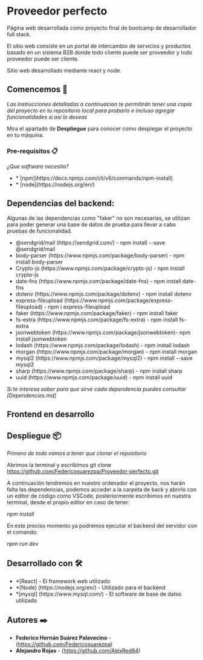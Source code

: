 # Proveedor perfecto

Página web desarrollada como proyecto final de bootcamp de desarrollador full stack.

El sitio web consiste en un portal de intercambio de servicios y productos basado en un sistema B2B donde todo cliente puede ser proveedor y todo proveedor puede ser cliente.

Sitio web desarrollado mediante react y node.

## Comencemos 🚀

_Las instrucciones detalladas a continuacion te permitirán tener una copia del proyecto en tu repositorio local para probarlo e incluso agregar funcionalidades si así lo deseas_

Mira el apartado de **Despliegue** para conocer como desplegar el proyecto en tu máquina.

### Pre-requisitos 📋

_¿Que software necesito?_
<ul>
  <li> * [npm](https://docs.npmjs.com/cli/v6/commands/npm-install) </li>
  <li> * [node](https://nodejs.org/en/) </li>
</ul>

<h2>Dependencias del backend:</h2>
<p>Algunas de las dependencias como "faker" no son necesarias, se utilizan para poder generar una base de datos de prueba para llevar a cabo pruebas de funcionalidad. </p>
<ul>
  <li>@sendgrid/mail (https://sendgrid.com/) - npm install --save @sendgrid/mail </li>
  <li>body-parser (https://www.npmjs.com/package/body-parser) - npm install body-parser</li>
  <li>Crypto-js (https://www.npmjs.com/package/crypto-js) - npm install crypto-js</li>
  <li>date-fns (https://www.npmjs.com/package/date-fns) - npm install date-fns</li>
  <li>dotenv (https://www.npmjs.com/package/dotenv) - npm install dotenv</li>
  <li>express-fileupload (https://www.npmjs.com/package/express-fileupload) - npm i express-fileupload</li>
  <li>faker (https://www.npmjs.com/package/faker) - npm install faker</li>
  <li>fs-extra (https://www.npmjs.com/package/fs-extra) - npm install fs-extra</li>
  <li>jsonwebtoken (https://www.npmjs.com/package/jsonwebtoken)- npm install jsonwebtoken</li>
  <li>lodash (https://www.npmjs.com/package/lodash) - npm install lodash</li>
  <li>morgan (https://www.npmjs.com/package/morgan) - npm install morgan</li>
  <li>mysql2 (https://www.npmjs.com/package/mysql2) - npm install --save mysql2</li>
  <li>sharp (https://www.npmjs.com/package/sharp) - npm install sharp</li>
  <li>uuid (https://www.npmjs.com/package/uuid) - npm install uuid</li>
</ul>

_Si te interesa saber para que sirve cada dependencia puedes consultar [Dependencies.md]_

<h2>Frontend en desarrollo</h2>

## Despliegue 📦

_Primero de todo vamos a tener que clonar el repositorio_

Abrimos la terminal y escribimos git clone https://github.com/Federicosuarezpa/Proveedor-perfecto.git

A continuación tendremos en nuestro ordenador el proyecto, nos harán falta las dependencias, podemos acceder a la carpeta de back y abrirlo con un editor
de código como VSCode, posteriormente escribimos en nuestra terminal, desde el propio editor en caso de tener: 

_npm install_

En este preciso momento ya podremos ejecutar el backend del servidor con el comando: 

_npm run dev_

## Desarrollado con 🛠️
<ul>
  <li>*[React] - El framework web utilizado</li>
  <li>*[Node] (https://nodejs.org/en/) - Utilizado para el backend</li>
  <li>*[mysql] (https://www.mysql.com/) - El software de base de datos utilizado </li>
 </ul>
 
 ## Autores ✒️
 * **Federico Hernán Suárez Palavecino** -  (https://github.com/Federicosuarezpa)
 * **Alejandro Rojas** - (https://github.com/AlexRed84)


